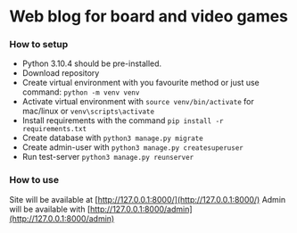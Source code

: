 # Web blog for board and video games 


### How to setup

- Python 3.10.4 should be pre-installed.
- Download repository
- Create virtual environment with you favourite method or just use command: `python -m venv venv`
- Activate virtual environment with `source venv/bin/activate` for mac/linux or `venv\scripts\activate`
- Install requirements with the command `pip install -r requirements.txt`
- Create database with `python3 manage.py migrate`
- Create admin-user with `python3 manage.py createsuperuser`
- Run test-server `python3 manage.py reunserver`


### How to use

Site will be available at [http://127.0.0.1:8000/](http://127.0.0.1:8000/)
Admin will be available with [http://127.0.0.1:8000/admin](http://127.0.0.1:8000/admin)
